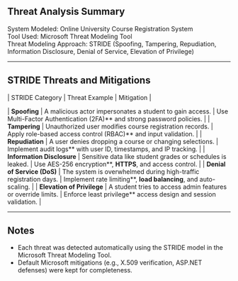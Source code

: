 ## Threat Analysis Summary

System Modeled: Online University Course Registration System  
Tool Used: Microsoft Threat Modeling Tool  
Threat Modeling Approach: STRIDE (Spoofing, Tampering, Repudiation, Information Disclosure, Denial of Service, Elevation of Privilege)

---

## STRIDE Threats and Mitigations

| STRIDE Category          | Threat Example                                                  | Mitigation                                                                 |

| **Spoofing**             | A malicious actor impersonates a student to gain access.         | Use Multi-Factor Authentication (2FA)** and strong password policies.   |
| **Tampering**            | Unauthorized user modifies course registration records.         | Apply role-based access control (RBAC)** and input validation.      |
| **Repudiation**          | A user denies dropping a course or changing selections.         | Implement audit logs** with user ID, timestamps, and IP tracking.       |
| **Information Disclosure** | Sensitive data like student grades or schedules is leaked.     | Use AES-256 encryption**, **HTTPS**, and access control.            |
| **Denial of Service (DoS)** | The system is overwhelmed during high-traffic registration days. | Implement rate limiting**, **load balancing**, and auto-scaling.    |
| **Elevation of Privilege** | A student tries to access admin features or override limits.    | Enforce least privilege** access design and session validation.     |

---

## Notes

- Each threat was detected automatically using the STRIDE model in the Microsoft Threat Modeling Tool.
- Default Microsoft mitigations (e.g., X.509 verification, ASP.NET defenses) were kept for completeness.

